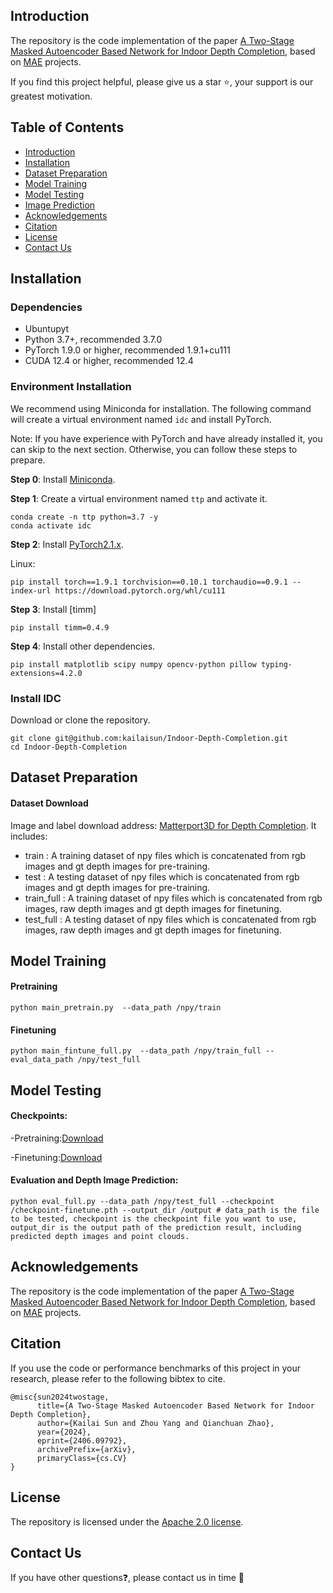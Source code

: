 ## Introduction

The repository is the code implementation of the paper [A Two-Stage Masked Autoencoder Based Network for Indoor Depth Completion](https://arxiv.org/abs/2406.09792), based on [MAE](https://github.com/facebookresearch/mae) projects.

If you find this project helpful, please give us a star ⭐️, your support is our greatest motivation.

## Table of Contents

- [Introduction](#introduction)
- [Installation](#installation)
- [Dataset Preparation](#dataset-preparation)
- [Model Training](#model-training)
- [Model Testing](#model-testing)
- [Image Prediction](#image-prediction)
- [Acknowledgements](#acknowledgements)
- [Citation](#citation)
- [License](#license)
- [Contact Us](#contact-us)

## Installation

### Dependencies

- Ubuntupyt
- Python 3.7+, recommended 3.7.0
- PyTorch 1.9.0 or higher, recommended 1.9.1+cu111
- CUDA 12.4 or higher, recommended 12.4

### Environment Installation

We recommend using Miniconda for installation. The following command will create a virtual environment named `idc` and install PyTorch.

Note: If you have experience with PyTorch and have already installed it, you can skip to the next section. Otherwise, you can follow these steps to prepare.


**Step 0**: Install [Miniconda](https://docs.conda.io/projects/miniconda/en/latest/index.html).

**Step 1**: Create a virtual environment named `ttp` and activate it.

```shell
conda create -n ttp python=3.7 -y
conda activate idc
```

**Step 2**: Install [PyTorch2.1.x](https://pytorch.org/get-started/locally/).

Linux:
```shell
pip install torch==1.9.1 torchvision==0.10.1 torchaudio==0.9.1 --index-url https://download.pytorch.org/whl/cu111
```

**Step 3**: Install [timm]

```shell
pip install timm=0.4.9
```

**Step 4**: Install other dependencies.

```shell
pip install matplotlib scipy numpy opencv-python pillow typing-extensions=4.2.0
```

### Install IDC


Download or clone the repository.

```shell
git clone git@github.com:kailaisun/Indoor-Depth-Completion.git
cd Indoor-Depth-Completion
```

## Dataset Preparation


#### Dataset Download

Image and label download address: [Matterport3D for Depth Completion](https://1drv.ms/u/s!AnkbiBgsbBltnqlV1xan2ZCJ3xFQ7Q?e=My73lk). It includes:

- train : A training dataset of npy files which is concatenated from rgb images and gt depth images for pre-training.
- test : A testing dataset of npy files which is concatenated from rgb images and gt depth images for pre-training.
- train_full : A training dataset of npy files which is concatenated from rgb images, raw depth images and gt depth images for finetuning.
- test_full : A testing dataset of npy files which is concatenated from rgb images, raw depth images and gt depth images for finetuning.



## Model Training

#### Pretraining

```shell
python main_pretrain.py  --data_path /npy/train 
```

#### Finetuning

```shell
python main_fintune_full.py  --data_path /npy/train_full --eval_data_path /npy/test_full
```

## Model Testing

#### Checkpoints:

-Pretraining:[Download](https://1drv.ms/u/s!AnkbiBgsbBltncFzOKh44t9DHR6Aiw?e=ivNDxH)

-Finetuning:[Download](https://1drv.ms/u/s!AnkbiBgsbBltncF0u-3e5rkH2yOTkg?e=WQ1wle)

#### Evaluation and Depth Image Prediction:

```shell
python eval_full.py --data_path /npy/test_full --checkpoint /checkpoint-finetune.pth --output_dir /output # data_path is the file to be tested, checkpoint is the checkpoint file you want to use, output_dir is the output path of the prediction result, including predicted depth images and point clouds.
```

## Acknowledgements

The repository is the code implementation of the paper [A Two-Stage Masked Autoencoder Based Network for Indoor Depth Completion](https://arxiv.org/abs/2406.09792), based on [MAE](https://github.com/facebookresearch/mae) projects.

## Citation

If you use the code or performance benchmarks of this project in your research, please refer to the following bibtex to cite.

```
@misc{sun2024twostage,
      title={A Two-Stage Masked Autoencoder Based Network for Indoor Depth Completion}, 
      author={Kailai Sun and Zhou Yang and Qianchuan Zhao},
      year={2024},
      eprint={2406.09792},
      archivePrefix={arXiv},
      primaryClass={cs.CV}
}
```


## License

The repository is licensed under the [Apache 2.0 license](LICENSE).

## Contact Us

If you have other questions❓, please contact us in time 👬
